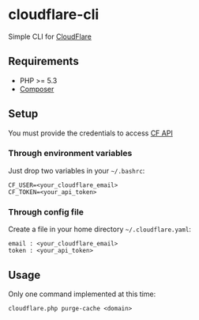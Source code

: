 cloudflare-cli
==============

Simple CLI for [CloudFlare](http://www.cloudflare.com)

## Requirements

 * PHP >= 5.3
 * [Composer](http://getcomposer.org)

## Setup

You must provide the credentials to access [CF API](http://www.cloudflare.com/docs/client-api.html)

### Through environment variables

Just drop two variables in your `~/.bashrc`:

    CF_USER=<your_cloudflare_email>
    CF_TOKEN=<your_api_token>

### Through config file

Create a file in your home directory `~/.cloudflare.yaml`:

    email : <your_cloudflare_email> 
    token : <your_api_token>

## Usage

Only one command implemented at this time:

    cloudflare.php purge-cache <domain>



